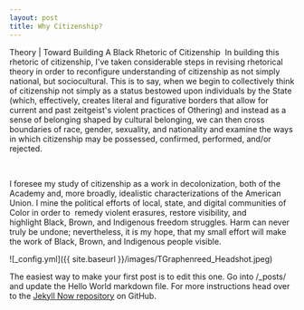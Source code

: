 ```yaml
---
layout: post
title: Why Citizenship?
---
```


Theory | Toward Building A Black Rhetoric of Citizenship
​
In building this rhetoric of citizenship, I've taken considerable steps in revising rhetorical theory in order to reconfigure understanding of citizenship as not simply national, but sociocultural. This is to say, when we begin to collectively think of citizenship not simply as a status bestowed upon individuals by the State (which, effectively, creates literal and figurative borders that allow for current and past zeitgeist's violent practices of Othering) and instead as a sense of belonging shaped by cultural belonging, we can then cross boundaries of race, gender, sexuality, and nationality and examine the ways in which citizenship may be possessed, confirmed, performed, and/or rejected. 

​

I foresee my study of citizenship as a work in decolonization, both of the Academy and, more broadly, idealistic characterizations of the American Union. I mine the political efforts of local, state, and digital communities of Color in order to  remedy violent erasures, restore visibility, and highlight Black, Brown, and Indigenous freedom struggles. Harm can never truly be undone; nevertheless, it is my hope, that my small effort will make the work of Black, Brown, and Indigenous people visible.  

![_config.yml]({{ site.baseurl }}/images/TGraphenreed_Headshot.jpeg)

The easiest way to make your first post is to edit this one. Go into /_posts/ and update the Hello World markdown file. For more instructions head over to the [Jekyll Now repository](https://github.com/barryclark/jekyll-now) on GitHub.